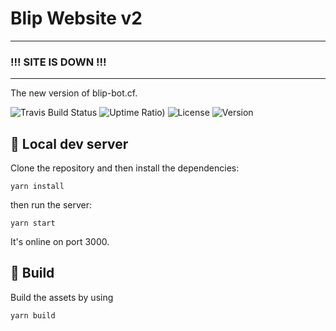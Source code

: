 # Blip Website v2

---

### !!! SITE IS DOWN !!!

---

The new version of blip-bot.cf.

![Travis Build Status](https://img.shields.io/travis/com/sinmineryt/blipsite2/main?style=for-the-badge)
![Uptime Ratio)](https://img.shields.io/uptimerobot/ratio/7/m787324316-cac29cc980aece5888e9f786?style=for-the-badge)
![License](https://img.shields.io/github/license/sinmineryt/blipsite2?color=blue&style=for-the-badge)
![Version](https://img.shields.io/github/package-json/v/sinmineryt/blipsite2?style=for-the-badge&xd=xd)

## 🧪 Local dev server

Clone the repository and then install the dependencies:

```
yarn install
```

then run the server:

```
yarn start
```

It's online on port 3000.

## 🔨 Build

Build the assets by using

```
yarn build
```
